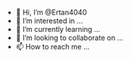 - 👋 Hi, I’m @Ertan4040
- 👀 I’m interested in ...
- 🌱 I’m currently learning ...
- 💞️ I’m looking to collaborate on ...
- 📫 How to reach me ...

<!---
Ertan4040/Ertan4040 is a ✨ special ✨ repository because its `README.md` (this file) appears on your GitHub profile.
You can click the Preview link to take a look at your changes.
--->
